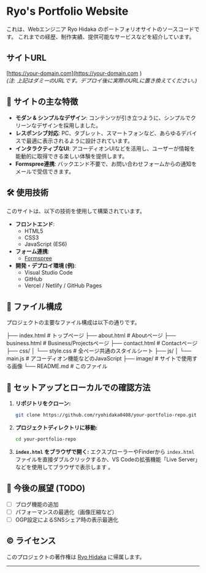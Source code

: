 # Ryo's Portfolio Website

これは、Webエンジニア Ryo Hidaka のポートフォリオサイトのソースコードです。
これまでの経歴、制作実績、提供可能なサービスなどを紹介しています。

## サイトURL

[https://your-domain.com](https://your-domain.com )  
*(注: 上記はダミーのURLです。デプロイ後に実際のURLに置き換えてください。)*

## 🌟 サイトの主な特徴

*   **モダン & シンプルなデザイン**: コンテンツが引き立つように、シンプルでクリーンなデザインを採用しました。
*   **レスポンシブ対応**: PC、タブレット、スマートフォンなど、あらゆるデバイスで最適に表示されるように設計されています。
*   **インタラクティブなUI**: アコーディオンUIなどを活用し、ユーザーが情報を能動的に取得できる楽しい体験を提供します。
*   **Formspree連携**: バックエンド不要で、お問い合わせフォームからの通知をメールで受信できます。

## 🛠️ 使用技術

このサイトは、以下の技術を使用して構築されています。

*   **フロントエンド**:
    *   HTML5
    *   CSS3
    *   JavaScript (ES6)
*   **フォーム連携**:
    *   [Formspree](https://formspree.io/ )
*   **開発・デプロイ環境 (例)**:
    *   Visual Studio Code
    *   GitHub
    *   Vercel / Netlify / GitHub Pages

## 📁 ファイル構成

プロジェクトの主要なファイル構成は以下の通りです。

├── index.html          # トップページ
├── about.html          # Aboutページ
├── business.html       # Business/Projectsページ
├── contact.html        # Contactページ
├── css/
│   └── style.css       # 全ページ共通のスタイルシート
├── js/
│   └── main.js         # アコーディオン機能などのJavaScript
├── image/              # サイトで使用する画像
└── README.md           # このファイル


## 🚀 セットアップとローカルでの確認方法

1.  **リポジトリをクローン:**
    ```bash
    git clone https://github.com/ryohidaka0408/your-portfolio-repo.git
    ```

2.  **プロジェクトディレクトリに移動:**
    ```bash
    cd your-portfolio-repo
    ```

3.  **`index.html` をブラウザで開く:**
    エクスプローラーやFinderから `index.html` ファイルを直接ダブルクリックするか、VS Codeの拡張機能「Live Server」などを使用してブラウザで表示します 。

## 📝 今後の展望 (TODO)

*   [ ] ブログ機能の追加
*   [ ] パフォーマンスの最適化（画像圧縮など）
*   [ ] OGP設定によるSNSシェア時の表示最適化

## ©️ ライセンス

このプロジェクトの著作権は [Ryo Hidaka](https://github.com/ryohidaka0408 ) に帰属します。

---
